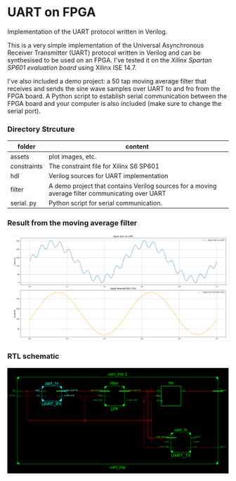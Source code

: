 # UART on FPGA
Implementation of the UART protocol written in Verilog.

This is a very simple implementation of the Universal Asynchronous Receiver Transmitter (UART) protocol written in Verilog and can be synthesised to be used on an FPGA. I've tested it on the *Xilinx Spartan SP601 evaluation board*  using Xilinx ISE 14.7. 

I've also included a demo project: a 50 tap moving average filter that receives and sends the sine wave samples over UART to and fro from the FPGA board. A Python script to establish serial communication  between the FPGA board and your computer is also included (make sure to change the serial port).

### Directory Strcuture

|folder  | content  |
|--|--|
| assets  | plot images, etc. |
| constraints | The constraint file for Xilinx S6 SP601|
|hdl | Verilog sources for UART implementation |
| filter | A demo project that contains Verilog sources for a moving average filter communicating over UART|
| serial. py | Python script for serial communication.  |

### Result from the moving average filter

![filter output](assets/fpga_output.png)

### RTL schematic
![filter output](assets/uart_schematic.png)
